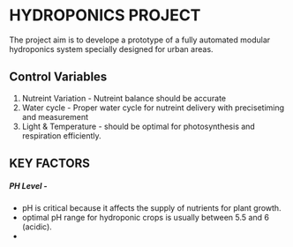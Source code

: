 # HYDROPONICS PROJECT

The project aim is to develope a prototype of a fully automated modular hydroponics system specially designed for urban areas.



## Control Variables


1. Nutreint Variation - Nutreint balance should be accurate
2. Water cycle - Proper water cycle for nutreint delivery with precisetiming and measurement
3. Light & Temperature - should be optimal for photosynthesis and respiration efficiently.

## KEY FACTORS

##### PH Level -
-  pH is critical because it affects the supply of nutrients for plant growth.
- optimal pH range for hydroponic crops is usually between 5.5 and 6 (acidic).
- 

